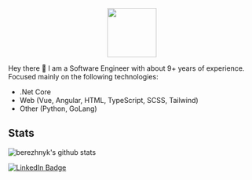 
<div id="header" align="center">
  <img src="https://media.giphy.com/media/M9gbBd9nbDrOTu1Mqx/giphy.gif" width="100"/>
</div>


Hey there 👋 I am a Software Engineer with about 9+ years of experience. Focused mainly on the following technologies:
- .Net Core
- Web (Vue, Angular, HTML, TypeScript, SCSS, Tailwind)
- Other (Python, GoLang)

## Stats
![berezhnyk's github stats](https://github-readme-stats.vercel.app/api?username=berezhnyk&show_icons=true&theme=dracula)

<img src="https://komarev.com/ghpvc/?username=berezhnyk&style=flat-square&color=blue" alt=""/>

<div id="badges">
  <a href="https://www.linkedin.com/in/berezhnyk/">
    <img src="https://img.shields.io/badge/LinkedIn-blue?style=for-the-badge&logo=linkedin&logoColor=white" alt="LinkedIn Badge"/>
  </a>
</div>
